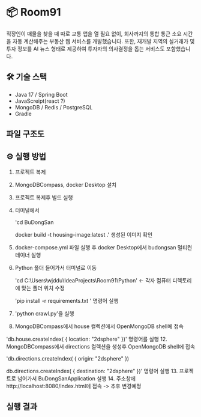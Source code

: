 # 📦 Room91

직장인이 매물을 찾을 때 따로 교통 앱을 열 필요 없이, 회사까지의 통합 통근 소요 시간을 자동 계산해주는 부동산 웹 서비스를 개발했습니다.
또한, 재개발 지역의 실거래가 및 투자 정보를 AI 뉴스 형태로 제공하여 투자자의 의사결정을 돕는 서비스도 포함했습니다.

## 🛠 기술 스택
- Java 17 / Spring Boot
- JavaScreipt(react ?)
- MongoDB / Redis / PostgreSQL
- Gradle

## 파일 구조도



## ⚙️ 실행 방법

1. 프로젝트 복제
2. MongoDBCompass, docker Desktop 설치
3. 프로젝트 복제후 빌드 실행
4. 터미널에서 

   'cd BuDongSan 

   docker build -t housing-image:latest .'
   생성된 이미지 확인
6. docker-compose.yml 파일 실행 후 docker Desktop에서 budongsan 멀티컨테이너 실행
7. Python 폴더 들어가서 터미널로 이동

   'cd C:\Users\wjddu\IdeaProjects\Room91\Python' <- 각자 컴퓨터 디렉토리에 맞는 폴더 위치 수정
   
   'pip install -r requirements.txt ' 명령어 실행
9. 'python crawl.py'을 실행
10. MongoDBCompass에서 house 컬렉션에서  OpenMongoDB shell에 접속

'db.house.createIndex( { location: "2dsphere" })' 명령어를 실행
12. MongoDBCompass에서 directions 컬렉션을 생성후 OpenMongoDB shell에 접속
   
   'db.directions.createIndex( { origin: "2dsphere" })
   
   db.directions.createIndex( { destination: "2dsphere" })' 
   명령어 실행
13. 프로젝트로 넘어가서 BuDongSanApplication 실행
14. 주소창에 http://localhost:8080/index.html에 접속 -> 추후 변경예정
   
## 실행 결과
